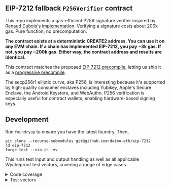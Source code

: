 ## EIP-7212 fallback `P256Verifier` contract

This repo implements a gas-efficient P256 signature verifier inspired by [Renaud Dubois's implementation](https://github.com/rdubois-crypto/FreshCryptoLib). Verifying a signature costs about 200k gas. Pure function, no precomputation.

**The contract exists at a deterministic CREATE2 address. You can use it on any EVM chain. If a chain has implemented EIP-7212, you pay ~3k gas. If not, you pay ~200k gas. Either way, the contract address and results are identical.**

This contract matches the proposed [EIP-7212 precompile](https://eips.ethereum.org/EIPS/eip-7212), letting us ship it as a [progressive precompile](https://ethereum-magicians.org/t/progressive-precompiles-via-create2-shadowing/).

The secp256r1 elliptic curve, aka P256, is interesting because it's supported by high-quality consumer enclaves including Yubikey, Apple's Secure Enclave, the Android Keystore, and WebAuthn. P256 verification is especially useful for contract wallets, enabling hardware-based signing keys.

## Development

Run `foundryup` to ensure you have the latest foundry. Then,

```
git clone --recurse-submodules git@github.com:daimo-eth/eip-7212
cd eip-7212
forge test --via-ir -vv
```

This runs test input and output handling as well as all applicable Wycheproof
test vectors, covering a range of edge cases.

<details>
<summary>Code coverage</summary>
Install the recommended extension to view line-by-line test coverage.
To regenerate coverage:

```
forge coverage --via-ir --ir-minimum --report lcov
```

</details>

<details>
<summary>Test vectors</summary>

To regenerate test vectors:

```
cd test-vectors
npm i

# Download, extract, clean test vectors
# This regenerates ../test/vectors.jsonl
npm start

# Validate that all vectors work with SubtleCrypto
npm test

# Validate that all vectors also work with EIP-7212
# Test the fallback contract...
cd ..
forge test --via-ir -vv

# In future, execution spec and clients can test against the same clean vectors
```

</details>
